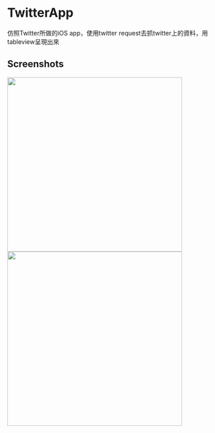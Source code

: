 # TwitterApp
仿照Twitter所做的iOS app，使用twitter request去抓twitter上的資料，用tableview呈現出來

## Screenshots
<img width="400" src="http://imgur.com/FH8Hw6m.jpg">
<img width="400" src="http://imgur.com/fRygKXd.jpg">
